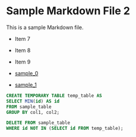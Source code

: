 # Sample Markdown File 2

This is a sample Markdown file.

- Item 7
- Item 8
- Item 9

- [sample_0](sample.md) 
- [sample_1](sample_1.md)

```sql
CREATE TEMPORARY TABLE temp_table AS
SELECT MIN(id) AS id
FROM sample_table
GROUP BY col1, col2;

DELETE FROM sample_table
WHERE id NOT IN (SELECT id FROM temp_table);
```
